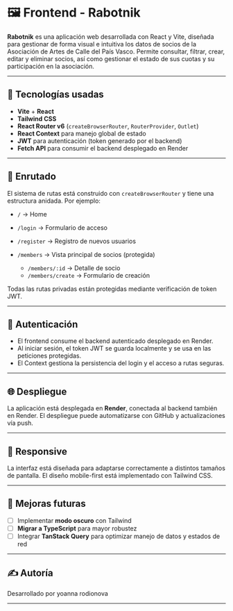 # 🖼️ Frontend - Rabotnik

**Rabotnik** es una aplicación web desarrollada con React y Vite, diseñada para gestionar de forma visual e intuitiva los datos de socios de la Asociación de Artes de Calle del País Vasco. Permite consultar, filtrar, crear, editar y eliminar socios, así como gestionar el estado de sus cuotas y su participación en la asociación.

---

## 🚀 Tecnologías usadas

* **Vite** + **React**
* **Tailwind CSS**
* **React Router v6** (`createBrowserRouter`, `RouterProvider`, `Outlet`)
* **React Context** para manejo global de estado
* **JWT** para autenticación (token generado por el backend)
* **Fetch API** para consumir el backend desplegado en Render

---

## 🧭 Enrutado

El sistema de rutas está construido con `createBrowserRouter` y tiene una estructura anidada. Por ejemplo:

* `/` → Home
* `/login` → Formulario de acceso
* `/register` → Registro de nuevos usuarios
* `/members` → Vista principal de socios (protegida)

  * `/members/:id` → Detalle de socio
  * `/members/create` → Formulario de creación

Todas las rutas privadas están protegidas mediante verificación de token JWT.

---

## 🔐 Autenticación

* El frontend consume el backend autenticado desplegado en Render.
* Al iniciar sesión, el token JWT se guarda localmente y se usa en las peticiones protegidas.
* El Context gestiona la persistencia del login y el acceso a rutas seguras.

---

## 🌐 Despliegue

La aplicación está desplegada en **Render**, conectada al backend también en Render. El despliegue puede automatizarse con GitHub y actualizaciones vía push.

---

## 📱 Responsive

La interfaz está diseñada para adaptarse correctamente a distintos tamaños de pantalla. El diseño mobile-first está implementado con Tailwind CSS.

---

## 🧩 Mejoras futuras

* [ ] Implementar **modo oscuro** con Tailwind
* [ ] **Migrar a TypeScript** para mayor robustez
* [ ] Integrar **TanStack Query** para optimizar manejo de datos y estados de red

---

## ✍️ Autoría

Desarrollado por yoanna rodionova

---